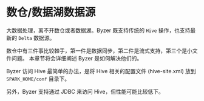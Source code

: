 # 数仓/数据湖数据源

大数据处理，离不开数仓或者数据湖。Byzer 既支持传统的 `Hive` 操作，也支持最新的 `Delta` 数据源。

数仓中有三件事比较棘手，第一件是数据同步，第二件是流式支持，第三个是小文件问题。
本章节将会详细阐述 Byzer 是如何解决他们的。

Byzer 访问 Hive 最简单的办法，是将 Hive 相关的配置文件 (hive-site.xml) 放到 `SPARK_HOME/conf` 目录下。

另外，Byzer 支持通过 JDBC 来访问 Hive，但性能可能比较低下。
